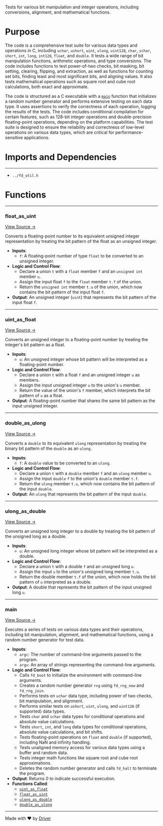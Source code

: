 <!--------------------------------------------------------------------------------->
<!-- IMPORTANT: This file is auto-generated by Driver (https://driver.ai). -------->
<!-- Manual edits may be overwritten on future commits. --------------------------->
<!--------------------------------------------------------------------------------->

Tests for various bit manipulation and integer operations, including conversions, alignment, and mathematical functions.

# Purpose
The code is a comprehensive test suite for various data types and operations in C, including `uchar`, `ushort`, `uint`, `ulong`, `uint128`, `char`, `schar`, `short`, `int`, `long`, `int128`, `float`, and `double`. It tests a wide range of bit manipulation functions, arithmetic operations, and type conversions. The code includes functions to test power-of-two checks, bit masking, bit setting, clearing, flipping, and extraction, as well as functions for counting set bits, finding least and most significant bits, and aligning values. It also tests mathematical operations such as square root and cube root calculations, both exact and approximate.

The code is structured as a C executable with a [`main`](<#main>) function that initializes a random number generator and performs extensive testing on each data type. It uses assertions to verify the correctness of each operation, logging the results of the tests. The code includes conditional compilation for certain features, such as 128-bit integer operations and double-precision floating-point operations, depending on the platform capabilities. The test suite is designed to ensure the reliability and correctness of low-level operations on various data types, which are critical for performance-sensitive applications.
# Imports and Dependencies

---
- `../fd_util.h`


# Functions

---
### float\_as\_uint<!-- {{#callable:float_as_uint}} -->
[View Source →](<../../../../../src/util/bits/test_bits.c#L10>)

Converts a floating-point number to its equivalent unsigned integer representation by treating the bit pattern of the float as an unsigned integer.
- **Inputs**:
    - `f`: A floating-point number of type `float` to be converted to an unsigned integer.
- **Logic and Control Flow**:
    - Declare a union `t` with a `float` member `f` and an `unsigned int` member `u`.
    - Assign the input float `f` to the `float` member `t.f` of the union.
    - Return the `unsigned int` member `t.u` of the union, which now contains the bit pattern of the input float `f`.
- **Output**: An unsigned integer (`uint`) that represents the bit pattern of the input float `f`.


---
### uint\_as\_float<!-- {{#callable:uint_as_float}} -->
[View Source →](<../../../../../src/util/bits/test_bits.c#L11>)

Converts an unsigned integer to a floating-point number by treating the integer's bit pattern as a float.
- **Inputs**:
    - ``u``: An unsigned integer whose bit pattern will be interpreted as a floating-point number.
- **Logic and Control Flow**:
    - Declare a union `t` with a float `f` and an unsigned integer `u` as members.
    - Assign the input unsigned integer `u` to the union's `u` member.
    - Return the value of the union's `f` member, which interprets the bit pattern of `u` as a float.
- **Output**: A floating-point number that shares the same bit pattern as the input unsigned integer.


---
### double\_as\_ulong<!-- {{#callable:double_as_ulong}} -->
[View Source →](<../../../../../src/util/bits/test_bits.c#L14>)

Converts a `double` to its equivalent `ulong` representation by treating the binary bit pattern of the `double` as an `ulong`.
- **Inputs**:
    - `f`: A `double` value to be converted to an `ulong`.
- **Logic and Control Flow**:
    - Declare a union `t` with a `double` member `f` and an `ulong` member `u`.
    - Assign the input `double` `f` to the union's `double` member `t.f`.
    - Return the `ulong` member `t.u`, which now contains the bit pattern of the input `double`.
- **Output**: An `ulong` that represents the bit pattern of the input `double`.


---
### ulong\_as\_double<!-- {{#callable:ulong_as_double}} -->
[View Source →](<../../../../../src/util/bits/test_bits.c#L15>)

Converts an unsigned long integer to a double by treating the bit pattern of the unsigned long as a double.
- **Inputs**:
    - `u`: An unsigned long integer whose bit pattern will be interpreted as a double.
- **Logic and Control Flow**:
    - Declare a union `t` with a double `f` and an unsigned long `u`.
    - Assign the input `u` to the union's unsigned long member `t.u`.
    - Return the double member `t.f` of the union, which now holds the bit pattern of `u` interpreted as a double.
- **Output**: A double that represents the bit pattern of the input unsigned long `u`.


---
### main<!-- {{#callable:main}} -->
[View Source →](<../../../../../src/util/bits/test_bits.c#L18>)

Executes a series of tests on various data types and their operations, including bit manipulation, alignment, and mathematical functions, using a random number generator for test data.
- **Inputs**:
    - `argc`: The number of command-line arguments passed to the program.
    - `argv`: An array of strings representing the command-line arguments.
- **Logic and Control Flow**:
    - Calls `fd_boot` to initialize the environment with command-line arguments.
    - Creates a random number generator `rng` using `fd_rng_new` and `fd_rng_join`.
    - Performs tests on `uchar` data type, including power of two checks, bit manipulation, and alignment.
    - Performs similar tests on `ushort`, `uint`, `ulong`, and `uint128` (if supported) data types.
    - Tests `char` and `schar` data types for conditional operations and absolute value calculations.
    - Tests `short`, `int`, and `long` data types for conditional operations, absolute value calculations, and bit shifts.
    - Tests floating-point operations on `float` and `double` (if supported), including NaN and infinity handling.
    - Tests unaligned memory access for various data types using a buffer and random data.
    - Tests integer math functions like square root and cube root approximations.
    - Deletes the random number generator and calls `fd_halt` to terminate the program.
- **Output**: Returns 0 to indicate successful execution.
- **Functions Called**:
    - [`uint_as_float`](<#uint_as_float>)
    - [`float_as_uint`](<#float_as_uint>)
    - [`ulong_as_double`](<#ulong_as_double>)
    - [`double_as_ulong`](<#double_as_ulong>)



---
Made with ❤️ by [Driver](https://www.driver.ai/)